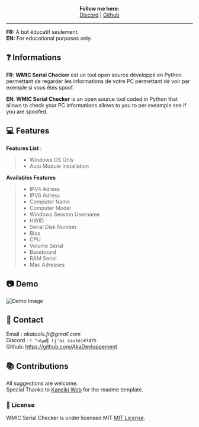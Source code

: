 <p align='center'>
  <b>Follow me here:</b><br>  
  <a href="https://discord.gg/82mqZvUHDd">Discord</a> |
  <a href="https://github.com/AkaDevloppement">Github</a> 
</p>


---

**FR:** A but éducatif seulement.    
**EN:** For educational purposes only. 


## ❓ Informations

__FR__: **WMIC Serial Checker** est un tool open source développé en Python permettant de regarder les informations de votre PC permettant de voir par exemple si vous êtes spoof.

__EN__: **WMIC Serial Checker** is an open source tool coded in Python that allows to check your PC informations allows to you to per exeample see if you are spoofed.

 
 
## 💻 Features

__Features List__ :
> - Windows OS Only
> - Auto Module Installation

__Availables Features__
> - IPV4 Adress 
> - IPV6 Adress
> - Computer Name 
> - Computer Model
> - Windows Session Username
> - HWID
> - Serial Disk Number
> - Bios
> - CPU
> - Volume Serial
> - Baseboard
> - RAM Serial
> - Mac Adresses




 
  
  
## 📷 Demo  
![Demo Image](https://i.imgur.com/wJviAds.png)  
 
   
  
  
  
##  📝 Contact  
Email : _akatools.fr@gmail.com_  
Discord : `! "ℛყ𝖚K̭̭̏ (j'ai sauté)#7475`  
Github: https://github.com/AkaDevloppement
  
  
  
  
  

## 📚 Contributions  
All suggestions are welcome.  
Special Thanks to [Kaneiki Web](https://github.com/KanekiWeb) for the readme template.
   
    
   
  

### 📜 License
WMIC Serial Checker is under licensed MIT [MIT License](https://github.com/AkaDevloppement/WMIC-Serial-Checker/blob/main/LICENSE).
